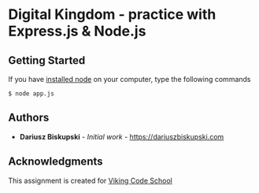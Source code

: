 # Digital Kingdom - practice with Express.js & Node.js



## Getting Started

If you have [installed node](https://nodejs.org/en/download/) on your computer, type the following commands

```
$ node app.js
```


## Authors

* **Dariusz Biskupski** - *Initial work* - https://dariuszbiskupski.com


## Acknowledgments

This assignment is created for [Viking Code School](https://www.vikingcodeschool.com/)
